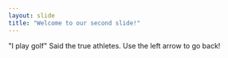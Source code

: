 ```yaml
---
layout: slide
title: "Welcome to our second slide!"
---
```

"I play golf"
Said the true athletes.
Use the left arrow to go back!
